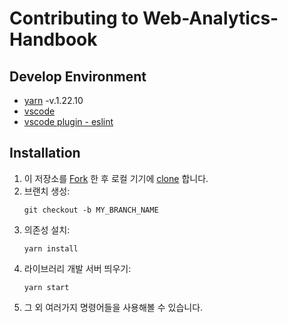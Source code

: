 # Contributing to Web-Analytics-Handbook

## Develop Environment
- [yarn](https://classic.yarnpkg.com/en/docs/getting-started) -v.1.22.10
- [vscode](https://code.visualstudio.com/)
- [vscode plugin - eslint](https://marketplace.visualstudio.com/items?itemName=dbaeumer.vscode-eslint)

## Installation

1. 이 저장소를 [Fork](https://help.github.com/articles/fork-a-repo/) 한 후
   로컬 기기에 [clone](https://help.github.com/articles/cloning-a-repository/) 합니다.
2. 브랜치 생성:
   ```
   git checkout -b MY_BRANCH_NAME
   ```
3. 의존성 설치:
   ```
   yarn install
   ```
4. 라이브러리 개발 서버 띄우기:
   ```
   yarn start
   ```
5. 그 외 여러가지 명령어들을 사용해볼 수 있습니다.
   ```
